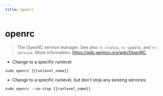 ```yaml
---
title: openrc
---
```

# openrc

> The OpenRC service manager.
> See also `rc-status`, `rc-update`, and `rc-service`.
> More information: <https://wiki.gentoo.org/wiki/OpenRC>.

- Change to a specific runlevel:

`sudo openrc {{runlevel_name}}`

- Change to a specific runlevel, but don't stop any existing services:

`sudo openrc --no-stop {{runlevel_name}}`
